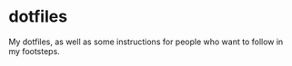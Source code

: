 # dotfiles
My dotfiles, as well as some instructions for people who want to follow in my footsteps.
